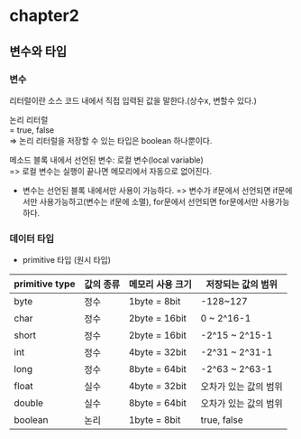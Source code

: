 # chapter2
## 변수와 타입

### 변수
리터럴이란 소스 코드 내에서 직접 입력된 값을 말한다.(상수x, 변할수 있다.) <br>


논리 리터럴 <br>
= true, false <br>
=> 논리 리터럴을 저장할 수 있는 타입은 boolean 하나뿐이다. <br>

메소드 블록 내에서 선언된 변수: 로컬 변수(local variable) <br>
=> 로컬 변수는 실행이 끝나면 메모리에서 자동으로 없어진다. 

* 변수는 선언된 블록 내에서만 사용이 가능하다.
=> 변수가 if문에서 선언되면 if문에서만 사용가능하고(변수는 if문에 소멸), for문에서 선언되면 for문에서만 사용가능하다. <br>

### 데이터 타입

* primitive 타입 (원시 타입)

| primitive type| 값의 종류 | 메모리 사용 크기 | 저장되는 값의 범위 |
|---------------|-----------|------------------|--------------------|
| byte          | 정수      | 1byte = 8bit     | -128~127           |
| char  |  정수 | 2byte = 16bit | 0 ~ 2^16-1 |
| short |  정수 | 2byte = 16bit | -2^15 ~ 2^15-1 | 
| int   |  정수 | 4byte = 32bit | -2^31 ~ 2^31-1 |
| long  |  정수 | 8byte = 64bit | -2^63 ~ 2^63-1 |
| float |  실수 | 4byte = 32bit | 오차가 있는 값의 범위 |
| double | 실수 | 8byte = 64bit | 오차가 있는 값의 범위 |
| boolean | 논리| 1byte = 8bit  | true, false  |

